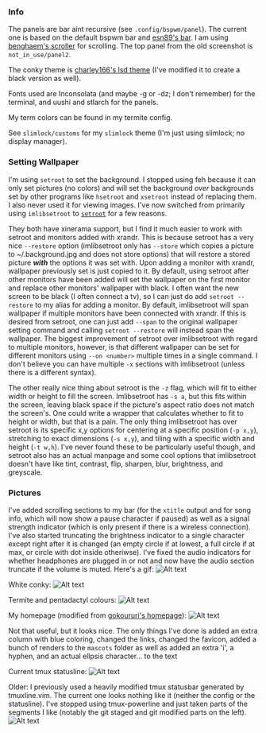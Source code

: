 ### Info
The panels are bar aint recursive (see `.config/bspwm/panel`). The current one is based on the default bspwm bar and [esn89's bar](https://github.com/esn89/dotfiles). I am using [benghaem's scroller](https://github.com/benghaem/dotfiles/tree/master/bin/panel) for scrolling. The top panel from the old screenshot is `not_in_use/panel2`.

The conky theme is [charley166's lsd theme](http://charley166.deviantart.com/art/LSD-conky-config-v2-0-392188352) (I've modified it to create a black version as well).

Fonts used are Inconsolata (and maybe -g or -dz; I don't remember) for the terminal, and uushi and stlarch for the panels.

My term colors can be found in my termite config.

See `slimlock/customs` for my `slimlock` theme (I'm just using slimlock; no display manager).

### Setting Wallpaper
I'm using `setroot` to set the background. I stopped using feh because it can only set pictures (no colors) and will set the background _over_ backgrounds set by other programs like `hsetroot` and `xsetroot` instead of replacing them. I also never used it for viewing images. I've now switched from primarily using `imlibsetroot` to [`setroot`](https://github.com/ttzhou/setroot) for a few reasons.

They both have xinerama support, but I find it much easier to work with setroot and monitors added with xrandr. This is because setroot has a very nice `--restore` option (imlibsetroot only has `--store` which copies a picture to ~/.background.jpg and does not store options) that will restore a stored picture **_with_** the options it was set with. Upon adding a monitor with xrandr, wallpaper previously set is just copied to it. By default, using setroot after other monitors have been added will set the wallpaper on the first monitor and replace other monitors' wallpaper with black. I often want the new screen to be black (I often connect a tv), so I can just do add `setroot --restore` to my alias for adding a monitor. By default, imlibsetroot will span wallpaper if multiple monitors have been connected with xrandr. If this is desired from setroot, one can just add `--span` to the original wallpaper setting command and calling `setroot --restore` will instead span the wallpaper. The biggest improvement of setroot over imlibsetroot with regard to multiple monitors, however, is that different wallpaper can be set for different monitors using `--on <number>` multiple times in a single command. I don't believe you can have multiple `-x` sections with imlibsetroot (unless there is a different syntax).

The other really nice thing about setroot is the `-z` flag, which will fit to either width or height to fill the screen. Imlibsetroot has `-s a`, but this fits within the screen, leaving black space if the picture's aspect ratio does not match the screen's. One could write a wrapper that calculates whether to fit to height or width, but that is a pain. The only thing imlibsetroot has over setroot is its specific x,y options for centering at a specific position (`-p x,y`), stretching to exact dimensions (`-s x,y`), and tiling with a specific width and height (`-t w,h`). I've never found these to be particularly useful though, and setroot also has an actual manpage and some cool options that imlibsetroot doesn't have like tint, contrast, flip, sharpen, blur, brightness, and greyscale.

### Pictures
I've added scrolling sections to my bar (for the `xtitle` output and for song info, which will now show a pause character if paused) as well as a signal strength indicator (which is only present if there is a wireless connection). I've also started truncating the brightness indicator to a single character except right after it is changed  (an empty circle if at lowest, a full circle if at max, or circle with dot inside otheriwse). I've fixed the audio indicators for whether headphones are plugged in or not and now have the audio section truncate if the volume is muted. Here's a gif:
![Alt text](https://raw.github.com/angelic-sedition/dotfiles/master/aesthetics/bar.gif "Scrolling BAR")

White conky:
![Alt text](https://raw.github.com/angelic-sedition/dotfiles/master/aesthetics/clean.png "Clean Desktop")

Termite and pentadactyl colours:
![Alt text](https://raw.github.com/angelic-sedition/dotfiles/master/aesthetics/term_and_penta_colours.png "Term and Penta Colours")

My homepage (modified from [gokoururi's homepage](https://github.com/gokoururi/homepage)):
![Alt text](https://raw.github.com/angelic-sedition/dotfiles/master/aesthetics/homepage.png "HOMEPAGE")

Not that useful, but it looks nice. The only things I've done is added an extra column with blue coloring, changed the links, changed the favicon, added a bunch of renders to the `mascots` folder as well as added an extra 'i', a hyphen, and an actual ellpsis character… to the text

Current tmux statusline:
![Alt text](https://raw.github.com/angelic-sedition/dotfiles/master/aesthetics/newtmuxline.png "tmuxline")

Older:
I previously used a heavily modified tmux statusbar generated by tmuxline.vim. The current one looks nothing like it (neither the config or the statusline). I've stopped using tmux-powerline and just taken parts of the segments I like (notably the git staged and git modified parts on the left).
![Alt text](https://raw.github.com/angelic-sedition/dotfiles/master/aesthetics/tmux_statusline.png "SCREENSHOT")
